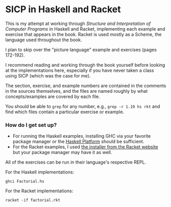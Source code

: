 # SICP in Haskell and Racket #

This is my attempt at working through _Structure and Interpretation of Computer
Programs_ in Haskell and Racket, implementing each example and exercise that
appears in the book. Racket is used mostly as a Scheme, the language used
throughout the book.

I plan to skip over the "picture language" example and exercises
(pages 172-192).

I recommend reading and working through the book yourself before looking at the
implementations here, especially if you have never taken a class using SICP
(which was the case for me).

The section, exercise, and example numbers are contained in the comments in the
sources themselves, and the files are named roughly by what concepts/examples
are covered by each file.

You should be able to `grep` for any number, e.g., `grep -r 1.19 hs rkt` and
find which files contain a particular exercise or example.

### How do I get set up? ###

* For running the Haskell examples, installing GHC via your favorite package
  manager or the [Haskell Platform](https://www.haskell.org/platform/) should be
  sufficient.
* For the Racket examples, I used [the installer from the Racket
  website](http://download.racket-lang.org) but your package manager may have it
  as well.

All of the exercises can be run in their language's respective REPL.

For the Haskell implementations:

`ghci Factorial.hs`

For the Racket implementations:

`racket -if factorial.rkt`
